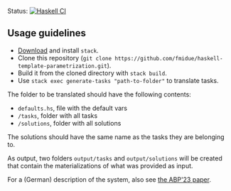 Status: [![Haskell CI](https://github.com/fmidue/haskell-template-parametrization/workflows/Haskell%20CI/badge.svg)](https://github.com/fmidue/haskell-template-parametrization/actions?query=workflow%3A%22Haskell+CI%22+branch%3Amain)

## Usage guidelines

- [Download](https://docs.haskellstack.org/en/stable/install_and_upgrade/) and install `stack`.
- Clone this repository (`git clone https://github.com/fmidue/haskell-template-parametrization.git`).
- Build it from the cloned directory with `stack build`.
- Use `stack exec generate-tasks "path-to-folder"` to translate tasks.

The folder to be translated should have the following contents:

- `defaults.hs`, file with the default vars
- `/tasks`, folder with all tasks
- `/solutions`, folder with all solutions

The solutions should have the same name as the tasks they are belonging to.

As output, two folders `output/tasks` and `output/solutions` will be created that contain the materializations of what was provided as input.

For a (German) description of the system, also see [the ABP'23 paper](https://doi.org/10.18420/abp2023-7).
